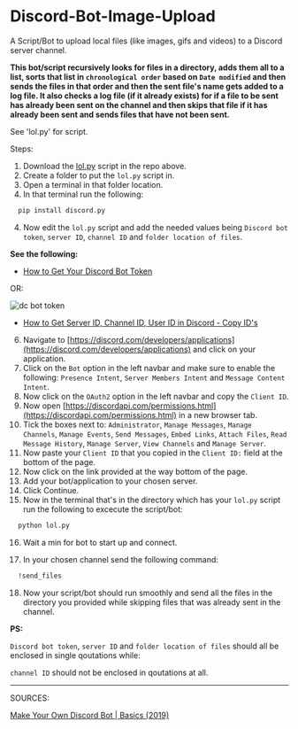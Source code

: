 # Discord-Bot-Image-Upload
A Script/Bot to upload local files (like images, gifs and videos) to a Discord server channel.

**This bot/script recursively looks for files in a directory, adds them all to a list, sorts that list in `chronological order` based on `Date modified` and then sends the files in that order and then the sent file's name gets added to a log file. It also checks a log file (if it already exists) for if a file to be sent has already been sent on the channel and then skips that file if it has already been sent and sends files that have not been sent.**

See 'lol.py' for script.

Steps:

1. Download the [lol.py](https://github.com/Courage-1984/Discord-Bot-Image-Upload/blob/main/lol.py) script in the repo above.
2. Create a folder to put the `lol.py` script in.
3. Open a terminal in that folder location.
4. In that terminal run the following:
```sh
  pip install discord.py
```

4. Now edit the `lol.py` script and add the needed values being `Discord bot token`, `server ID`, `channel ID` and `folder location of files`.

**See the following:**

- [How to Get Your Discord Bot Token](https://www.youtube.com/watch?v=aI4OmIbkJH8)

OR:

![dc bot token](https://github.com/Courage-1984/Discord-Bot-Image-Upload/assets/18268669/c095f6ef-5c1c-42fb-be68-5b1221d24c8d)


- [How to Get Server ID, Channel ID, User ID in Discord - Copy ID's](https://www.youtube.com/watch?v=NLWtSHWKbAI)

6. Navigate to [https://discord.com/developers/applications](https://discord.com/developers/applications) and click on your application.
7. Click on the `Bot` option in the left navbar and make sure to enable the following: `Presence Intent`, `Server Members Intent` and `Message Content Intent`.
8. Now click on the `OAuth2` option in the left navbar and copy the `Client ID`.
9. Now open [https://discordapi.com/permissions.html](https://discordapi.com/permissions.html) in a new browser tab.
10. Tick the boxes next to: `Administrator`, `Manage Messages`, `Manage Channels`, `Manage Events`, `Send Messages`, `Embed Links`, `Attach Files`, `Read Message History`, `Manage Server`, `View Channels` and `Manage Server`.
11. Now paste your `Client ID` that you copied in the `Client ID:` field at the bottom of the page.
12. Now click on the link provided at the way bottom of the page.
13. Add your bot/application to your chosen server.
14. Click Continue.
15. Now in the terminal that's in the directory which has your `lol.py` script run the following to excecute the script/bot:
```sh
  python lol.py
```

16. Wait a min for bot to start up and connect.

17. In your chosen channel send the following command:
 
```sh
  !send_files
```

18. Now your script/bot should run smoothly and send all the files in the directory you provided while skipping files that was already sent in the channel.

**PS:**

`Discord bot token`, `server ID` and `folder location of files` should all be enclosed in single qoutations while:

`channel ID` should not be enclosed in qoutations at all.

***

SOURCES:

[Make Your Own Discord Bot | Basics (2019)](https://youtu.be/X_qg0Ut9nU8?si=oq4HbnQi2ZFmS0Lx)
